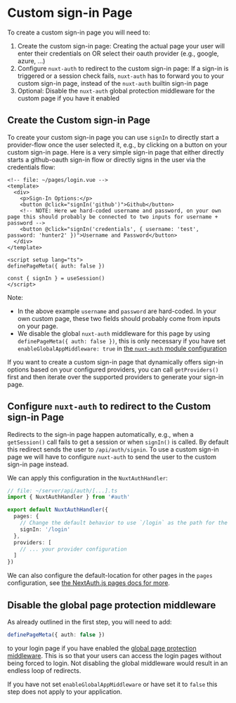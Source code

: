# Custom sign-in Page

To create a custom sign-in page you will need to:
1. Create the custom sign-in page: Creating the actual page your user will enter their credentials on OR select their oauth provider (e.g., google, azure, ...)
2. Configure `nuxt-auth` to redirect to the custom sign-in page: If a sign-in is triggered or a session check fails, `nuxt-auth` has to forward you to your custom sign-in page, instead of the `nuxt-auth` builtin sign-in page
3. Optional: Disable the `nuxt-auth` global protection middleware for the custom page if you have it enabled

## Create the Custom sign-in Page

To create your custom sign-in page you can use `signIn` to directly start a provider-flow once the user selected it, e.g., by clicking on a button on your custom sign-in page. Here is a very simple sign-in page that either directly starts a github-oauth sign-in flow or directly signs in the user via the credentials flow:
```vue
<!-- file: ~/pages/login.vue -->
<template>
  <div>
    <p>Sign-In Options:</p>
    <button @click="signIn('github')">Github</button>
    <!-- NOTE: Here we hard-coded username and password, on your own page this should probably be connected to two inputs for username + password -->
    <button @click="signIn('credentials', { username: 'test', password: 'hunter2' })">Username and Password</button>
  </div>
</template>

<script setup lang="ts">
definePageMeta({ auth: false })

const { signIn } = useSession()
</script>
```

Note:
- In the above example `username` and `password` are hard-coded. In your own custom page, these two fields should probably come from inputs on your page.
- We disable the global `nuxt-auth` middleware for this page by using `definePageMeta({ auth: false })`, this is only necessary if you have set `enableGlobalAppMiddleware: true` in [the `nuxt-auth` module configuration](/nuxt-auth/configuration/nuxt-config)

If you want to create a custom sign-in page that dynamically offers sign-in options based on your configured providers, you can call `getProviders()` first and then iterate over the supported providers to generate your sign-in page.

## Configure `nuxt-auth` to redirect to the Custom sign-in Page

Redirects to the sign-in page happen automatically, e.g., when a `getSession()` call fails to get a session or when `signIn()` is called. By default this redirect sends the user to `/api/auth/signin`. To use a custom sign-in page we will have to configure `nuxt-auth` to send the user to the custom sign-in page instead.

We can apply this configuration in the `NuxtAuthHandler`:
```ts
// file: ~/server/api/auth/[...].ts
import { NuxtAuthHandler } from '#auth'

export default NuxtAuthHandler({
  pages: {
    // Change the default behavior to use `/login` as the path for the sign-in page
    signIn: '/login'
  },
  providers: [
    // ... your provider configuration
  ]
})
```

We can also configure the default-location for other pages in the `pages` configuration, see [the NextAuth.js pages docs for more](https://next-auth.js.org/configuration/pages).

## Disable the global page protection middleware

As already outlined in the first step, you will need to add:
```ts
definePageMeta({ auth: false })
```
to your login page if you have enabled the [global page protection middleware](/nuxt-auth/application-side/protecting-pages). This is so that your users can access the login pages without being forced to login. Not disabling the global middleware would result in an endless loop of redirects.

If you have not set `enableGlobalAppMiddleware` or have set it to `false` this step does not apply to your application.
